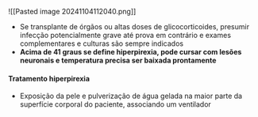 ![[Pasted image 20241104112040.png]]
- Se transplante de órgãos ou altas doses de glicocorticoides, presumir infecção potencialmente grave até prova em contrário e exames complementares e culturas são sempre indicados
- **Acima de 41 graus se define hiperpirexia, pode cursar com lesões neuronais e temperatura precisa ser baixada prontamente**

#### Tratamento hiperpirexia
- Exposição da pele e pulverização de água gelada na maior parte da superfície corporal do paciente, associando um ventilador